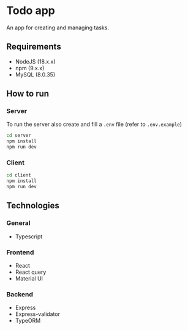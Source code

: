 # Todo app

An app for creating and managing tasks.

## Requirements

- NodeJS (18.x.x)
- npm (9.x.x)
- MySQL (8.0.35)

## How to run

### Server

To run the server also create and fill a `.env` file (refer to `.env.example`)

```bash
cd server
npm install
npm run dev
```

### Client

```bash
cd client
npm install
npm run dev
```

## Technologies

### General

- Typescript

### Frontend

- React
- React query
- Material UI

### Backend

- Express
- Express-validator
- TypeORM
